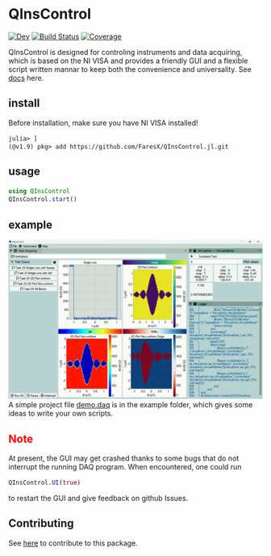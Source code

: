 # QInsControl

<!-- [![Stable](https://img.shields.io/badge/docs-stable-blue.svg)](https://FaresX.github.io/QInsControl.jl/stable/) -->
[![Dev](https://img.shields.io/badge/docs-dev-blue.svg)](https://FaresX.github.io/QInsControl.jl/dev/)
[![Build Status](https://github.com/FaresX/QInsControl.jl/actions/workflows/CI.yml/badge.svg?branch=master)](https://github.com/FaresX/QInsControl.jl/actions/workflows/CI.yml?query=branch%3Amaster)
[![Coverage](https://codecov.io/gh/FaresX/QInsControl.jl/branch/master/graph/badge.svg)](https://codecov.io/gh/FaresX/QInsControl.jl)

QInsControl is designed for controling instruments and data acquiring, which is based on the NI VISA and provides a 
friendly GUI and a flexible script written mannar to keep both the convenience and universality. 
See [docs](https://FaresX.github.io/QInsControl.jl/dev/) here.

## install
Before installation, make sure you have NI VISA installed!
```
julia> ]
(@v1.9) pkg> add https://github.com/FaresX/QInsControl.jl.git
```

## usage
```julia
using QInsControl
QInsControl.start()
```

## example
![image](example/demo.png)
A simple project file [demo.daq](example) is in the example folder, which gives some ideas to write your own scripts.

## <font color=#FF0000>**Note**</font>
At present, the GUI may get crashed thanks to some bugs that do not interrupt the running DAQ program. When encountered, 
one could run
```julia
QInsControl.UI(true)
```
to restart the GUI and give feedback on github Issues.

## Contributing
See [here](https://github.com/FaresX/QInsControlAssets) to contribute to this package.
